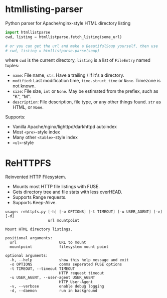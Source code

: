 # htmllisting-parser
Python parser for Apache/nginx-style HTML directory listing

```python
import htmllistparse
cwd, listing = htmllistparse.fetch_listing(some_url)

# or you can get the url and make a BeautifulSoup yourself, then use
# cwd, listing = htmllistparse.parse(soup)
```

where `cwd` is the current directory, `listing` is a list of `FileEntry` named tuples:

* `name`: File name, `str`. Have a trailing / if it's a directory.
* `modified`: Last modification time, `time.struct_time` or `None`. Timezone is not known.
* `size`: File size, `int` or `None`. May be estimated from the prefiex, such as "K", "M".
* `description`: File description, file type, or any other things found. `str` as HTML, or `None`.

Supports:

* Vanilla Apache/nginx/lighttpd/darkhttpd autoindex
* Most `<pre>`-style index
* Many other `<table>`-style index
* `<ul>`-style

# ReHTTPFS
Reinvented HTTP Filesystem.

* Mounts most HTTP file listings with FUSE.
* Gets directory tree and file stats with less overHEAD.
* Supports Range requests.
* Supports Keep-Alive.

```
usage: rehttpfs.py [-h] [-o OPTIONS] [-t TIMEOUT] [-u USER_AGENT] [-v] [-d]
                   url mountpoint

Mount HTML directory listings.

positional arguments:
  url                   URL to mount
  mountpoint            filesystem mount point

optional arguments:
  -h, --help            show this help message and exit
  -o OPTIONS            comma seperated FUSE options
  -t TIMEOUT, --timeout TIMEOUT
                        HTTP request timeout
  -u USER_AGENT, --user-agent USER_AGENT
                        HTTP User-Agent
  -v, --verbose         enable debug logging
  -d, --daemon          run in background
```
